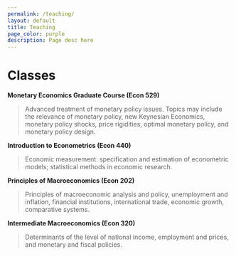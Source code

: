 ```yaml
---
permalink: /teaching/
layout: default
title: Teaching
page_color: purple
description: Page desc here
---
```


# Classes

**Monetary Economics Graduate Course (Econ 529)**

> Advanced treatment of monetary policy issues. Topics may include the relevance of monetary policy, new Keynesian Economics, monetary policy shocks, price rigidities, optimal monetary policy, and monetary policy design.

**Introduction to Econometrics (Econ 440)**

> Economic measurement: specification and estimation of econometric models; statistical methods in economic research.

**Principles of Macroeconomics (Econ 202)**

> Principles of macroeconomic analysis and policy, unemployment and inflation, financial institutions, international trade, economic growth, comparative systems.&nbsp;

**Intermediate Macroeconomics (Econ 320)**

> Determinants of the level of national income, employment and prices, and monetary and fiscal policies.&nbsp;